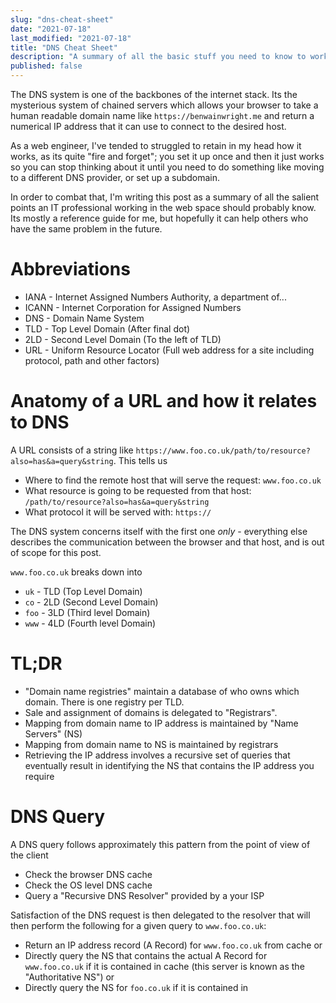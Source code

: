 ```yaml
---
slug: "dns-cheat-sheet"
date: "2021-07-18"
last_modified: "2021-07-18"
title: "DNS Cheat Sheet"
description: "A summary of all the basic stuff you need to know to work with DNS as a web engineer"
published: false
---
```


The DNS system is one of the backbones of the internet stack. Its the
mysterious system of chained servers which allows your browser to take a human
readable domain name like `https://benwainwright.me` and return a numerical IP
address that it can use to connect to the desired host.

As a web engineer, I've tended to struggled to retain in my head how it works,
as its quite "fire and forget"; you set it up once and then it just works so you
can stop thinking about it until you need to do something like moving to a different
DNS provider, or set up a subdomain.

In order to combat that, I'm writing this post as a summary of all the salient
points an IT professional working in the web space should probably know. Its
mostly a reference guide for me, but hopefully it can help others who have the
same problem in the future.

# Abbreviations

- IANA - Internet Assigned Numbers Authority, a department of...
- ICANN - Internet Corporation for Assigned Numbers
- DNS - Domain Name System
- TLD - Top Level Domain (After final dot)
- 2LD - Second Level Domain (To the left of TLD)
- URL - Uniform Resource Locator (Full web address for a site including protocol, path and other factors)

# Anatomy of a URL and how it relates to DNS

A URL consists of a string like
`https://www.foo.co.uk/path/to/resource?also=has&a=query&string`. This tells us

- Where to find the remote host that will serve the request: `www.foo.co.uk`
- What resource is going to be requested from that host:
  `/path/to/resource?also=has&a=query&string`
- What protocol it will be served with: `https://`

The DNS system concerns itself with the first one _only_ - everything else
describes the communication between the browser and that host, and is out of
scope for this post.

`www.foo.co.uk` breaks down into

- `uk` - TLD (Top Level Domain)
- `co` - 2LD (Second Level Domain)
- `foo` - 3LD (Third level Domain)
- `www` - 4LD (Fourth level Domain)

# TL;DR

- "Domain name registries" maintain a database of who owns which domain. There
  is one registry per TLD.
- Sale and assignment of domains is delegated to "Registrars".
- Mapping from domain name to IP address is maintained by "Name Servers" (NS)
- Mapping from domain name to NS is maintained by registrars
- Retrieving the IP address involves a recursive set of queries that eventually
  result in identifying the NS that contains the IP address you require

# DNS Query

A DNS query follows approximately this pattern from the point of view of the
client

- Check the browser DNS cache
- Check the OS level DNS cache
- Query a "Recursive DNS Resolver" provided by a your ISP

Satisfaction of the DNS request is then delegated to the resolver that will then
perform the following for a given query to `www.foo.co.uk`:

- Return an IP address record (A Record) for `www.foo.co.uk` from cache or
- Directly query the NS that contains the actual A Record for `www.foo.co.uk` if it is
  contained in cache (this server is known as the "Authoritative NS") or
- Directly query the NS for `foo.co.uk` if it is contained in
